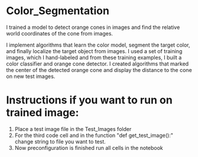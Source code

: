 # Color_Segmentation
I trained a model to detect orange cones in images and find the relative world coordinates of the cone
from images. 

I implement algorithms that learn the color model, segment the target color, and finally localize the target object from images. I used a set of training images, which I hand-labeled and from these training examples, I built a color classifier and orange cone detector. I created algorithms that marked the center of the detected orange cone and display the distance to the cone on new test images.

# Instructions if you want to run on trained image:
1. Place a test image file in the Test_Images folder
2. For  the third code cell and in the function "def get_test_image():" change string to file you want to test.
3. Now preconfiguration is finished run all cells in the notebook